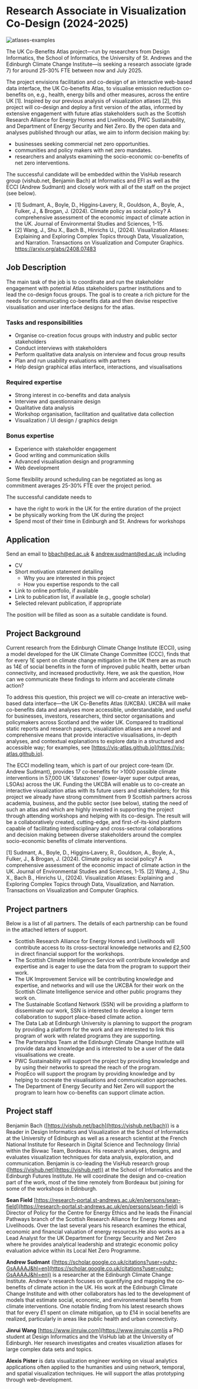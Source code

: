 # Research Associate in Visualization Co-Design (2024-2025)

![atlases-examples](https://github.com/user-attachments/assets/68b8f0a5-e255-4787-bf4d-aa8616185025)


The UK Co-Benefits Atlas project—run by researchers from Design Informatics, the School of Informatics, the University of St. Andrews and the Edinburgh Climate Change Institute—is seeking a research associate (grade 7) for around 25-30% FTE between now and July 2025. 

The project envisions facilitation and co-design of an interactive web-based data interface, the UK Co-benefits Atlas, to visualise emission reduction co-benefits on, e.g., health, energy bills and other measures, across the entire UK [1]. Inspired by our previous analysis of visualization atlases [2], this project will co-design and deploy a first version of the atlas, informed by extensive engagement with future atlas stakeholders such as the Scottish Research Alliance for Energy Homes and Livelihoods, PWC Sustainability, and Department of Energy Security and Net Zero. By the open data and analyses published through our atlas, we aim to inform decision making by:
- businesses seeking commercial net zero opportunities.
- communities and policy makers with net zero mandates.
- researchers and analysts examining the socio-economic co-benefits of net zero interventions. 

The successful candidate will be embedded within the VisHub research group (vishub.net, Benjamin Bach) at Informatics and EFI as well as the ECCI (Andrew Sudmant) and closely work with all of the staff on the project (see below).

- [1] Sudmant, A., Boyle, D., Higgins‐Lavery, R., Gouldson, A., Boyle, A., Fulker, J., & Brogan, J. (2024). Climate policy as social policy? A comprehensive assessment of the economic impact of climate action in the UK. Journal of Environmental Studies and Sciences, 1-15.
- [2] Wang, J., Shu X., Bach B., Hinrichs U., (2024). Visualization Atlases: Explaining and Exploring Complex Topics through Data, Visualization, and Narration. Transactions on Visualization and Computer Graphics. https://arxiv.org/abs/2408.07483


## Job Description
	
The main task of the job is to coordinate and run the stakeholder engagement with potential Atlas stakeholders partner institutions and to lead the co-design focus groups. The goal is to create a rich picture for the needs for communicating co-benefits data and then devise respective visualisation and user interface designs for the atlas.

### Tasks and responsibilities
- Organise co-creation focus groups with industry and public sector stakeholders
- Conduct interviews with stakeholders
- Perform qualitative data analysis on interview and focus group results 
- Plan and run usability evaluations with partners
- Help design graphical atlas interface, interactions, and visualisations 

### Required expertise
- Strong interest in co-benefits and data analysis 
- Interview and questionnaire design
- Qualitative data analysis 
- Workshop organisation, facilitation and qualitative data collection 
- Visualization / UI design / graphics design

### Bonus expertise
- Experience with stakeholder engagement 
- Good writing and communication skills 
- Advanced visualisation design and programming
- Web development 

Some flexibility around scheduling can be negotiated as long as commitment averages 25-30% FTE over the project period.

The successful candidate needs to  
- have the right to work in the UK for the entire duration of the project
- be physically working from the UK during the project
- Spend most of their time in Edinburgh and St. Andrews for workshops


## Application 

Send an email to bbach@ed.ac.uk & andrew.sudmant@ed.ac.uk including 
- CV
- Short motivation statement detailing 
  - Why you are interested in this project
  - How you expertise responds to the call
- Link to online portfolio, if available 
- Link to publication list, if available (e.g., google scholar)
- Selected relevant publication, if appropriate

The position will be filled as soon as a suitable candidate is found. 


## Project Background

Current research from the Edinburgh Climate Change Institute (ECCI), using a model developed for the UK Climate Change Committee (CCC), finds that for every 1£ spent on climate change mitigation in the UK there are as much as 14£ of social benefits in the form of improved public health, better urban connectivity, and increased productivity. Here, we ask the question, How can we communicate these findings to inform and accelerate climate action?

To address this question, this project we will co-create an interactive web-based data interface—the UK Co-Benefits Atlas (UKCBA). UKCBA will make co-benefits data and analyses more accessible, understandable, and useful for businesses, investors, researchers, third sector organisations and policymakers across Scotland and the wider UK. Compared to traditional static reports and research papers, visualization atlases are a novel and comprehensive means that provide interactive visualisations, in-depth analyses, and contextual explanations to explore data in a structured and accessible way; for examples, see [https://vis-atlas.github.io](https://vis-atlas.github.io). 

The ECCI modelling team, which is part of our project core-team (Dr. Andrew Sudmant), provides 17 co-benefits for >1000 possible climate interventions in 57,000 UK 'datazones' (lower-layer super output areas,  LSOAs) across the UK. Funding the UKCBA will enable us to co-create an interactive visualization atlas with its future users and stakeholders; for this project we already have strong commitment from 9 Scottish partners across academia, business, and the public sector (see below), stating the need of such an atlas and which are highly invested in supporting the project through attending workshops and helping with its co-design. The result will be a collaboratively created, cutting-edge, and first-of-its-kind platform capable of facilitating interdisciplinary and cross-sectoral collaborations and decision making between diverse stakeholders around the complex socio-economic benefits of climate interventions.

[1] Sudmant, A., Boyle, D., Higgins‐Lavery, R., Gouldson, A., Boyle, A., Fulker, J., & Brogan, J. (2024). Climate policy as social policy? A comprehensive assessment of the economic impact of climate action in the UK. Journal of Environmental Studies and Sciences, 1-15.
[2] Wang, J., Shu X., Bach B., Hinrichs U., (2024). Visualization Atlases: Explaining and Exploring Complex Topics through Data, Visualization, and Narration. Transactions on Visualization and Computer Graphics.

## Project partners

Below is a list of all partners. The details of each partnership can be found in the attached letters of support.
- Scottish Research Alliance for Energy Homes and Livelihoods will contribute access to its cross-sectoral knowledge networks and £2,500 in direct financial support for the workshops.
- The Scottish Climate Intelligence Service will contribute knowledge and expertise and is eager to use the data from the program to support their work.
- The UK Improvement Service will be contributing knowledge and expertise, and networks and will use the UKCBA for their work on the Scottish Climate Intelligence service and other public programs they work on.
- The Sustainable Scotland Network (SSN) will be providing a platform to disseminate our work, SSN is interested to develop a longer term collaboration to support place-based climate action.
- The Data Lab at Edinburgh University is planning to support the program by providing a platform for the work and are interested to link this program of work with related programs they are supporting.
- The Partnerships Team at the Edinburgh Climate Change Institute will provide data and knowledge and is interested to be a user of the data visualisations we create.
- PWC Sustainability will support the project by providing knowledge and by using their networks to spread the reach of the program.
- PropEco will support the program by providing knowledge and by helping to cocreate the visualisations and communication approaches.
- The Department of Energy Security and Net Zero will support the program to learn how co-benefits can support climate action.


## Project staff

Benjamin Bach ([https://vishub.net/bach](https://vishub.net/bach)) is a Reader in Design Informatics and Visualization at the School of Informatics at the University of Edinburgh as well as a research scientist at the French National Institute for Research in Digital Science and Technology (Inria) within the Bivwac Team, Bordeaux. His research analyses, designs, and evaluates visualization techniques for data analysis, exploration, and communication. Benjamin is co-leading the VisHub research group ([https://vishub.net](https://vishub.net)) at the School of Informatics and the Edinburgh Futures Institute. He will coordinate the design and co-creation part of the work, most of the time remotely from Bordeaux but joining for some of the workshops in Edinburgh. 

**Sean Field** [https://research-portal.st-andrews.ac.uk/en/persons/sean-field](https://research-portal.st-andrews.ac.uk/en/persons/sean-field) is Director of Policy for the Centre for Energy Ethics and he leads the Financial Pathways branch of the Scottish Research Alliance for Energy Homes and Livelihoods. Over the last several years his research examines the ethical, economic and financial valuation of energy resources.He also works as a Lead Analyst for the UK Department for Energy Security and Net Zero where he provides analytical leadership and strategic economic  policy evaluation advice within its Local Net Zero Programme.

**Andrew Sudmant** ([https://scholar.google.co.uk/citations?user=ouhz-GsAAAAJ&hl=en](https://scholar.google.co.uk/citations?user=ouhz-GsAAAAJ&hl=en)) is a researcher at the Edinburgh Climate Change Institute. Andrew's research focuses on quantifying and mapping the co-benefits of climate action in the UK. His work at the Edinburgh Climate Change Institute and with other collaborators has led to the development of models that estimate social, economic, and environmental benefits from climate interventions. One notable finding from his latest research shows that for every £1 spent on climate mitigation, up to £14 in social benefits are realized, particularly in areas like public health and urban connectivity. 

**Jinrui Wang** [https://www.jinruiw.com](https://www.jinruiw.com)is a PhD student at Design Informatics and the VisHub lab at the University of Edinburgh. Her research investigates and creates visualiztion atlases for large complex data sets and topics.

**Alexis Pister** is data visualization engineer working on visual analytics applications often applied to the humanities and using network, temporal, and spatial visualization techniques. He will support the atlas prototyping through web-development. 

